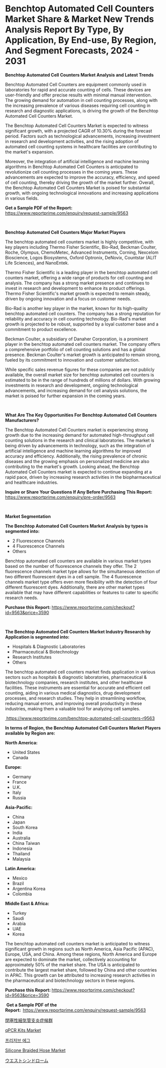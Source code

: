 <p><h1>Benchtop Automated Cell Counters Market Share & Market New Trends Analysis Report By Type, By Application, By End-use, By Region, And Segment Forecasts, 2024 - 2031</h1></p><p><strong>Benchtop Automated Cell Counters Market Analysis and Latest Trends</strong></p>
<p><p>Benchtop Automated Cell Counters are equipment commonly used in laboratories for rapid and accurate counting of cells. These devices are user-friendly and offer precise results with minimal manual intervention. The growing demand for automation in cell counting processes, along with the increasing prevalence of various diseases requiring cell counting in research and diagnostic applications, is driving the growth of the Benchtop Automated Cell Counters Market.</p><p>The Benchtop Automated Cell Counters Market is expected to witness significant growth, with a projected CAGR of 10.30% during the forecast period. Factors such as technological advancements, increasing investment in research and development activities, and the rising adoption of automated cell counting systems in healthcare facilities are contributing to the market's expansion.</p><p>Moreover, the integration of artificial intelligence and machine learning algorithms in Benchtop Automated Cell Counters is anticipated to revolutionize cell counting processes in the coming years. These advancements are expected to improve the accuracy, efficiency, and speed of cell counting, thereby driving the growth of the market further. Overall, the Benchtop Automated Cell Counters Market is poised for substantial growth, with ongoing technological innovations and increasing applications in various fields.</p></p>
<p><strong>Get a Sample PDF of the Report:&nbsp;</strong> <a href="https://www.reportprime.com/enquiry/request-sample/9563">https://www.reportprime.com/enquiry/request-sample/9563</a></p>
<p>&nbsp;</p>
<p><strong>Benchtop Automated Cell Counters Major Market Players</strong></p>
<p><p>The benchtop automated cell counters market is highly competitive, with key players including Thermo Fisher Scientific, Bio-Rad, Beckman Coulter, Roche, Olympus, ChemoMetec, Advanced Instruments, Corning, Nexcelom Bioscience, Logos Biosystems, Oxford Optronix, DeNovix, Countstar (ALIT Life Sciences), and NanoEntek.</p><p>Thermo Fisher Scientific is a leading player in the benchtop automated cell counters market, offering a wide range of products for cell counting and analysis. The company has a strong market presence and continues to invest in research and development to enhance its product offerings. Thermo Fisher Scientific's market growth is expected to remain steady, driven by ongoing innovation and a focus on customer needs.</p><p>Bio-Rad is another key player in the market, known for its high-quality benchtop automated cell counters. The company has a strong reputation for reliability and accuracy in cell counting technology. Bio-Rad's market growth is projected to be robust, supported by a loyal customer base and a commitment to product excellence.</p><p>Beckman Coulter, a subsidiary of Danaher Corporation, is a prominent player in the benchtop automated cell counters market. The company offers a comprehensive portfolio of cell counting solutions and has a global presence. Beckman Coulter's market growth is anticipated to remain strong, fueled by its commitment to innovation and customer satisfaction.</p><p>While specific sales revenue figures for these companies are not publicly available, the overall market size for benchtop automated cell counters is estimated to be in the range of hundreds of millions of dollars. With growing investments in research and development, ongoing technological advancements, and increasing demand for cell analysis solutions, the market is poised for further expansion in the coming years.</p></p>
<p>&nbsp;</p>
<p><strong>What Are The Key Opportunities For Benchtop Automated Cell Counters Manufacturers?</strong></p>
<p><p>The Benchtop Automated Cell Counters market is experiencing strong growth due to the increasing demand for automated high-throughput cell counting solutions in the research and clinical laboratories. The market is being driven by advancements in technology, such as the integration of artificial intelligence and machine learning algorithms for improved accuracy and efficiency. Additionally, the rising prevalence of chronic diseases and the growing emphasis on personalized medicine are also contributing to the market's growth. Looking ahead, the Benchtop Automated Cell Counters market is expected to continue expanding at a rapid pace, driven by increasing research activities in the biopharmaceutical and healthcare industries.</p></p>
<p><strong>Inquire or Share Your Questions If Any Before Purchasing This Report:</strong> <a href="https://www.reportprime.com/enquiry/pre-order/9563">https://www.reportprime.com/enquiry/pre-order/9563</a></p>
<p>&nbsp;</p>
<p><strong>Market Segmentation</strong></p>
<p><strong>The Benchtop Automated Cell Counters Market Analysis by types is segmented into:</strong></p>
<p><ul><li>2 Fluorescence Channels</li><li>4 Fluorescence Channels</li><li>Others</li></ul></p>
<p><p>Benchtop automated cell counters are available in various market types based on the number of fluorescence channels they offer. The 2 fluorescence channels market type allows for the simultaneous detection of two different fluorescent dyes in a cell sample. The 4 fluorescence channels market type offers even more flexibility with the detection of four different fluorescent dyes. Additionally, there are other market types available that may have different capabilities or features to cater to specific research needs.</p></p>
<p><strong>Purchase this Report:&nbsp;</strong><a href="https://www.reportprime.com/checkout?id=9563&price=3590">https://www.reportprime.com/checkout?id=9563&price=3590</a></p>
<p>&nbsp;</p>
<p><strong>The Benchtop Automated Cell Counters Market Industry Research by Application is segmented into:</strong></p>
<p><ul><li>Hospitals & Diagnostic Laboratories</li><li>Pharmaceutical & Biotechnology</li><li>Research Institutes</li><li>Others</li></ul></p>
<p><p>The benchtop automated cell counters market finds application in various sectors such as hospitals & diagnostic laboratories, pharmaceutical & biotechnology companies, research institutes, and other healthcare facilities. These instruments are essential for accurate and efficient cell counting, aiding in various medical diagnostics, drug development processes, and research studies. They help in streamlining workflow, reducing manual errors, and improving overall productivity in these industries, making them a valuable tool for analyzing cell samples.</p></p>
<p><a href="https://www.reportprime.com/benchtop-automated-cell-counters-r9563">&nbsp;https://www.reportprime.com/benchtop-automated-cell-counters-r9563</a></p>
<p><strong>In terms of Region, the Benchtop Automated Cell Counters Market Players available by Region are:</strong></p>
<p>
    <p> <strong> North America: </strong>
        <ul>
            <li>United States</li>
            <li>Canada</li>
        </ul>
        </p> 
    <p> <strong> Europe: </strong>
        <ul>
            <li>Germany</li>
            <li>France</li>
            <li>U.K.</li>
            <li>Italy</li>
            <li>Russia</li>
        </ul>
        </p> 
    <p> <strong> Asia-Pacific: </strong>
        <ul>
            <li>China</li>
            <li>Japan</li>
            <li>South Korea</li>
            <li>India</li>
            <li>Australia</li>
            <li>China Taiwan</li>
            <li>Indonesia</li>
            <li>Thailand</li>
            <li>Malaysia</li>
        </ul>
        </p> 
    <p> <strong> Latin America: </strong>
        <ul>
            <li>Mexico</li>
            <li>Brazil</li>
            <li>Argentina Korea</li>
            <li>Colombia</li>
        </ul>
        </p> 
    <p> <strong> Middle East & Africa: </strong>
        <ul>
            <li>Turkey</li>
            <li>Saudi</li>
            <li>Arabia</li>
            <li>UAE</li>
            <li>Korea</li>
        </ul>
    </p>
    </p>
<p><p>The benchtop automated cell counters market is anticipated to witness significant growth in regions such as North America, Asia Pacific (APAC), Europe, USA, and China. Among these regions, North America and Europe are expected to dominate the market, collectively accounting for approximately 50% of the market share. The USA is anticipated to contribute the largest market share, followed by China and other countries in APAC. This growth can be attributed to increasing research activities in the pharmaceutical and biotechnology sectors in these regions.</p></p>
<p><strong>Purchase this Report: </strong><a href="https://www.reportprime.com/checkout?id=9563&price=3590">https://www.reportprime.com/checkout?id=9563&price=3590</a></p>
<p>&nbsp;<strong>Get a Sample PDF of the Report:&nbsp;&nbsp;</strong><a href="https://www.reportprime.com/enquiry/request-sample/9563">https://www.reportprime.com/enquiry/request-sample/9563</a></p>
<p><strong></strong></p>
<p><p><a href="https://github.com/pepo3k/Market-Research-Report-List-1/blob/main/839306023656.md">閉塞性細気管支炎症候群</a></p><p><a href="https://github.com/nicholepatriciadoylenwnrjr0/Market-Research-Report-List-2/blob/main/qpcr-kits-market.md">qPCR Kits Market</a></p><p><a href="https://github.com/FelipeGrrady654556/Market-Research-Report-List-1/blob/main/354942221453.md">프리저브 에그</a></p><p><a href="https://issuu.com/reportprime-2/docs/silicone-braided-hose-market-size-2030.pptx">Silicone Braided Hose Market</a></p><p><a href="https://github.com/vhemk0794148/Market-Research-Report-List-1/blob/main/405087023655.md">ウエストシンドローム</a></p></p>